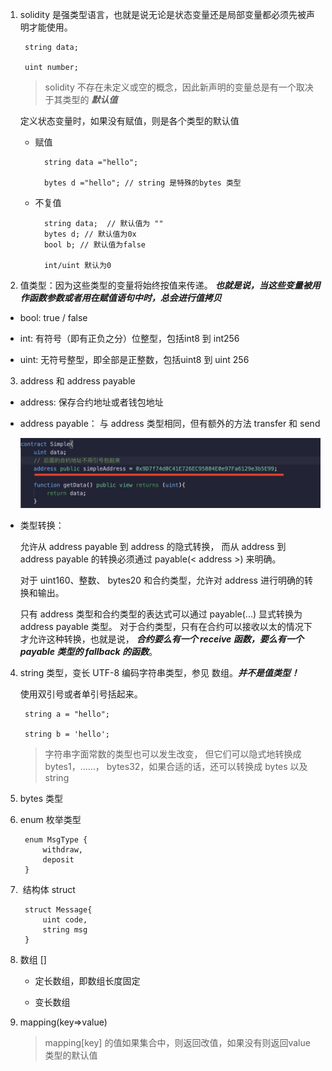 1. solidity 是强类型语言，也就是说无论是状态变量还是局部变量都必须先被声明才能使用。


        string data;

        uint number;

    > solidity 不存在未定义或空的概念，因此新声明的变量总是有一个取决于其类型的 ***默认值***

    定义状态变量时，如果没有赋值，则是各个类型的默认值

    + 赋值

            string data ="hello";

            bytes d ="hello"; // string 是特殊的bytes 类型
    
    + 不复值

            string data;  // 默认值为 ""
            bytes d; // 默认值为0x
            bool b; // 默认值为false

            int/uint 默认为0

2. 值类型：因为这些类型的变量将始终按值来传递。 ***也就是说，当这些变量被用作函数参数或者用在赋值语句中时，总会进行值拷贝***

+ bool: true / false

+ int: 有符号（即有正负之分）位整型，包括int8 到 int256

+ uint: 无符号整型，即全部是正整数，包括uint8 到 uint 256

3. address 和 address payable

+ address: 保存合约地址或者钱包地址

+ address payable： 与 address 类型相同，但有额外的方法 transfer 和 send

   ![image](../assets/6.jpg)


+ 类型转换：

   允许从 address payable 到 address 的隐式转换， 而从 address 到 address payable 的转换必须通过 payable(< address >) 来明确。

   对于 uint160、整数、 bytes20 和合约类型，允许对 address 进行明确的转换和输出。

   只有 address 类型和合约类型的表达式可以通过 payable(...) 显式转换为 address payable 类型。 对于合约类型，只有在合约可以接收以太的情况下才允许这种转换，也就是说， ***合约要么有一个 receive 函数，要么有一个 payable 类型的 fallback 的函数***。

4. string 类型，变长 UTF-8 编码字符串类型，参见 数组。***并不是值类型！***

    使用双引号或者单引号括起来。

        string a = "hello";

        string b = 'hello';

    >字符串字面常数的类型也可以发生改变， 但它们可以隐式地转换成 bytes1，……， bytes32，如果合适的话，还可以转换成 bytes 以及 string

5. bytes 类型

6. enum 枚举类型

        enum MsgType {
            withdraw,
            deposit
        }

7.  结构体 struct

        struct Message{
            uint code,
            string msg
        }

8. 数组 []

   + 定长数组，即数组长度固定

   + 变长数组

9. mapping(key=>value)

   > mapping[key] 的值如果集合中，则返回改值，如果没有则返回value 类型的默认值